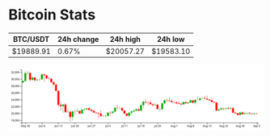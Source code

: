 # Bitcoin Stats

BTC/USDT|24h change|24h high|24h low|
|---|---|---|---|
|$19889.91|0.67%|$20057.27|$19583.10|

<img src="./chart.svg">
